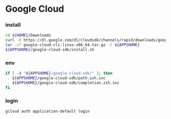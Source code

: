 # Google Cloud

### install
```sh evaluate
cd ${HOME}/Downloads
curl -O https://dl.google.com/dl/cloudsdk/channels/rapid/downloads/google-cloud-cli-linux-x86_64.tar.gz
tar -xf google-cloud-cli-linux-x86_64.tar.gz -C ${APPSHOME}
${APPSHOME}/google-cloud-sdk/install.sh
```

### env
```sh evaluate
if [ -d "${APPSHOME}/google-cloud-sdk/" ]; then
 . ${APPSHOME}/google-cloud-sdk/path.zsh.inc
 . ${APPSHOME}/google-cloud-sdk/completion.zsh.inc
fi
```

### login
```sh evaluate
gcloud auth application-default login
```
